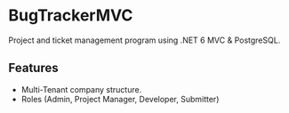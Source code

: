 # BugTrackerMVC

Project and ticket management program using .NET 6 MVC & PostgreSQL.

## Features

- Multi-Tenant company structure.
- Roles (Admin, Project Manager, Developer, Submitter)
